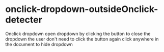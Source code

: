 # onclick-dropdown-outsideOnclick-detecter
Onclick dropdown open dropdown by clicking the button to close the dropdown the user don't need to click the button again  click anywhere in the document to hide dropdown
